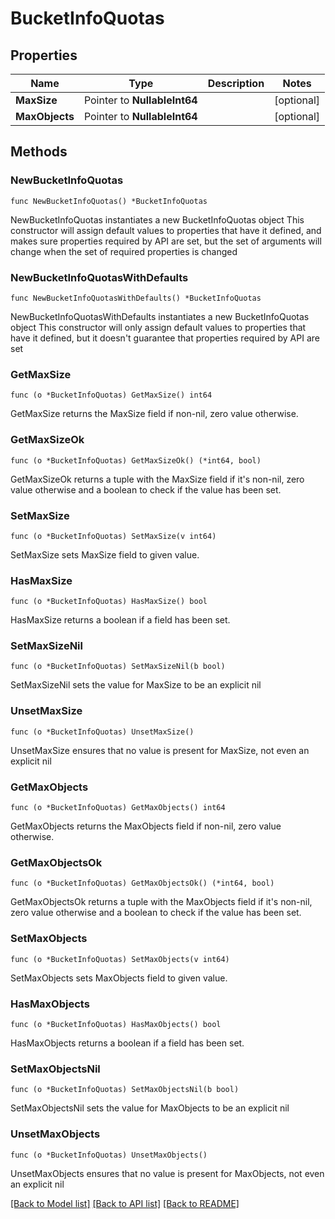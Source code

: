 # BucketInfoQuotas

## Properties

Name | Type | Description | Notes
------------ | ------------- | ------------- | -------------
**MaxSize** | Pointer to **NullableInt64** |  | [optional] 
**MaxObjects** | Pointer to **NullableInt64** |  | [optional] 

## Methods

### NewBucketInfoQuotas

`func NewBucketInfoQuotas() *BucketInfoQuotas`

NewBucketInfoQuotas instantiates a new BucketInfoQuotas object
This constructor will assign default values to properties that have it defined,
and makes sure properties required by API are set, but the set of arguments
will change when the set of required properties is changed

### NewBucketInfoQuotasWithDefaults

`func NewBucketInfoQuotasWithDefaults() *BucketInfoQuotas`

NewBucketInfoQuotasWithDefaults instantiates a new BucketInfoQuotas object
This constructor will only assign default values to properties that have it defined,
but it doesn't guarantee that properties required by API are set

### GetMaxSize

`func (o *BucketInfoQuotas) GetMaxSize() int64`

GetMaxSize returns the MaxSize field if non-nil, zero value otherwise.

### GetMaxSizeOk

`func (o *BucketInfoQuotas) GetMaxSizeOk() (*int64, bool)`

GetMaxSizeOk returns a tuple with the MaxSize field if it's non-nil, zero value otherwise
and a boolean to check if the value has been set.

### SetMaxSize

`func (o *BucketInfoQuotas) SetMaxSize(v int64)`

SetMaxSize sets MaxSize field to given value.

### HasMaxSize

`func (o *BucketInfoQuotas) HasMaxSize() bool`

HasMaxSize returns a boolean if a field has been set.

### SetMaxSizeNil

`func (o *BucketInfoQuotas) SetMaxSizeNil(b bool)`

 SetMaxSizeNil sets the value for MaxSize to be an explicit nil

### UnsetMaxSize
`func (o *BucketInfoQuotas) UnsetMaxSize()`

UnsetMaxSize ensures that no value is present for MaxSize, not even an explicit nil
### GetMaxObjects

`func (o *BucketInfoQuotas) GetMaxObjects() int64`

GetMaxObjects returns the MaxObjects field if non-nil, zero value otherwise.

### GetMaxObjectsOk

`func (o *BucketInfoQuotas) GetMaxObjectsOk() (*int64, bool)`

GetMaxObjectsOk returns a tuple with the MaxObjects field if it's non-nil, zero value otherwise
and a boolean to check if the value has been set.

### SetMaxObjects

`func (o *BucketInfoQuotas) SetMaxObjects(v int64)`

SetMaxObjects sets MaxObjects field to given value.

### HasMaxObjects

`func (o *BucketInfoQuotas) HasMaxObjects() bool`

HasMaxObjects returns a boolean if a field has been set.

### SetMaxObjectsNil

`func (o *BucketInfoQuotas) SetMaxObjectsNil(b bool)`

 SetMaxObjectsNil sets the value for MaxObjects to be an explicit nil

### UnsetMaxObjects
`func (o *BucketInfoQuotas) UnsetMaxObjects()`

UnsetMaxObjects ensures that no value is present for MaxObjects, not even an explicit nil

[[Back to Model list]](../README.md#documentation-for-models) [[Back to API list]](../README.md#documentation-for-api-endpoints) [[Back to README]](../README.md)


